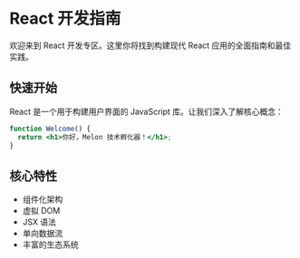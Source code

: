 # React 开发指南

欢迎来到 React 开发专区。这里你将找到构建现代 React 应用的全面指南和最佳实践。

## 快速开始

React 是一个用于构建用户界面的 JavaScript 库。让我们深入了解核心概念：

```jsx
function Welcome() {
  return <h1>你好，Melon 技术孵化器！</h1>;
}
```

## 核心特性

- 组件化架构
- 虚拟 DOM
- JSX 语法
- 单向数据流
- 丰富的生态系统